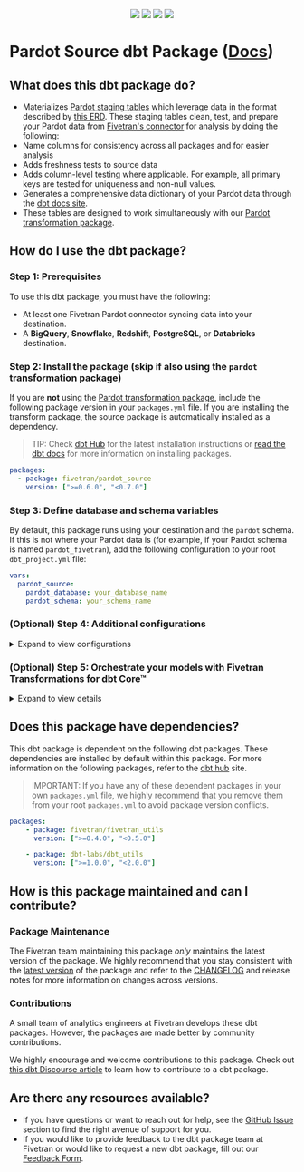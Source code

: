 <p align="center">
    <a alt="License"
        href="https://github.com/fivetran/dbt_pardot_source/blob/main/LICENSE">
        <img src="https://img.shields.io/badge/License-Apache%202.0-blue.svg" /></a>
    <a alt="dbt-core">
        <img src="https://img.shields.io/badge/dbt_Core™_version->=1.3.0_<2.0.0-orange.svg" /></a>
    <a alt="Maintained?">
        <img src="https://img.shields.io/badge/Maintained%3F-yes-green.svg" /></a>
    <a alt="PRs">
        <img src="https://img.shields.io/badge/Contributions-welcome-blueviolet" /></a>
</p>

# Pardot Source dbt Package ([Docs](https://fivetran.github.io/dbt_pardot_source/))

## What does this dbt package do?
- Materializes [Pardot staging tables](https://fivetran.github.io/dbt_pardot_source/#!/overview/pardot_source/models/?g_v=1) which leverage data in the format described by [this ERD](https://fivetran.com/docs/applications/pardot/#schemainformation). These staging tables clean, test, and prepare your Pardot data from [Fivetran's connector](https://fivetran.com/docs/applications/pardot) for analysis by doing the following:
- Name columns for consistency across all packages and for easier analysis
- Adds freshness tests to source data
- Adds column-level testing where applicable. For example, all primary keys are tested for uniqueness and non-null values.
- Generates a comprehensive data dictionary of your Pardot data through the [dbt docs site](https://fivetran.github.io/dbt_pardot_source/).
- These tables are designed to work simultaneously with our [Pardot transformation package](https://github.com/fivetran/dbt_pardot).

## How do I use the dbt package?
### Step 1: Prerequisites
To use this dbt package, you must have the following:
- At least one Fivetran Pardot connector syncing data into your destination.
- A **BigQuery**, **Snowflake**, **Redshift**, **PostgreSQL**, or **Databricks** destination.

### Step 2: Install the package (skip if also using the `pardot` transformation package)
If you  are **not** using the [Pardot transformation package](https://github.com/fivetran/dbt_pardot), include the following package version in your `packages.yml` file. If you are installing the transform package, the source package is automatically installed as a dependency.
> TIP: Check [dbt Hub](https://hub.getdbt.com/) for the latest installation instructions or [read the dbt docs](https://docs.getdbt.com/docs/package-management) for more information on installing packages.
```yaml
packages:
  - package: fivetran/pardot_source
    version: [">=0.6.0", "<0.7.0"]
```
### Step 3: Define database and schema variables
By default, this package runs using your destination and the `pardot` schema. If this is not where your Pardot data is (for example, if your Pardot schema is named `pardot_fivetran`), add the following configuration to your root `dbt_project.yml` file:

```yml
vars:
  pardot_source:
    pardot_database: your_database_name
    pardot_schema: your_schema_name 
```

### (Optional) Step 4: Additional configurations
<details><summary>Expand to view configurations</summary>

#### Changing the Build Schema
By default this package will build the Pardot staging models within a schema titled (<target_schema> + `_stg_pardot`). If this is not where you would like your Pardot staging models to be written to, add the following configuration to your `dbt_project.yml` file:

```yml
models:
  pardot_source:
    +schema: my_new_staging_models_schema # leave blank for just the target_schema
```
#### Passthrough Columns
By default, the package includes all of the standard columns in the `stg_pardot__prospect` model. If you want to include custom columns, configure them using the `prospect_passthrough_columns` variable:

```yml
vars:
  pardot_source:
    prospect_passthrough_columns: ["custom_creative","custom_contact_state"]
```

#### Change the source table references
If an individual source table has a different name than the package expects, add the table name as it appears in your destination to the respective variable:
> IMPORTANT: See this project's [`dbt_project.yml`](https://github.com/fivetran/dbt_pardot_source/blob/main/dbt_project.yml) variable declarations to see the expected names.
    
```yml
vars:
    pardot_<default_source_table_name>_identifier: your_table_name 
```
</details>

### (Optional) Step 5: Orchestrate your models with Fivetran Transformations for dbt Core™
<details><summary>Expand to view details</summary>
<br>
    
Fivetran offers the ability for you to orchestrate your dbt project through [Fivetran Transformations for dbt Core™](https://fivetran.com/docs/transformations/dbt). Learn how to set up your project for orchestration through Fivetran in our [Transformations for dbt Core™ setup guides](https://fivetran.com/docs/transformations/dbt#setupguide).
</details>

## Does this package have dependencies?
This dbt package is dependent on the following dbt packages. These dependencies are installed by default within this package. For more information on the following packages, refer to the [dbt hub](https://hub.getdbt.com/) site.
> IMPORTANT: If you have any of these dependent packages in your own `packages.yml` file, we highly recommend that you remove them from your root `packages.yml` to avoid package version conflicts.
    
```yml
packages:
    - package: fivetran/fivetran_utils
      version: [">=0.4.0", "<0.5.0"]

    - package: dbt-labs/dbt_utils
      version: [">=1.0.0", "<2.0.0"]
```

## How is this package maintained and can I contribute?
### Package Maintenance
The Fivetran team maintaining this package _only_ maintains the latest version of the package. We highly recommend that you stay consistent with the [latest version](https://hub.getdbt.com/fivetran/pardot_source/latest/) of the package and refer to the [CHANGELOG](https://github.com/fivetran/dbt_pardot_source/blob/main/CHANGELOG.md) and release notes for more information on changes across versions.

### Contributions
A small team of analytics engineers at Fivetran develops these dbt packages. However, the packages are made better by community contributions.

We highly encourage and welcome contributions to this package. Check out [this dbt Discourse article](https://discourse.getdbt.com/t/contributing-to-a-dbt-package/657) to learn how to contribute to a dbt package.

## Are there any resources available?
- If you have questions or want to reach out for help, see the [GitHub Issue](https://github.com/fivetran/dbt_pardot_source/issues/new/choose) section to find the right avenue of support for you.
- If you would like to provide feedback to the dbt package team at Fivetran or would like to request a new dbt package, fill out our [Feedback Form](https://www.surveymonkey.com/r/DQ7K7WW).
